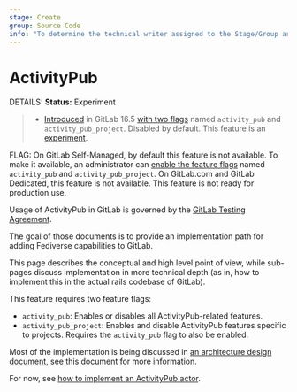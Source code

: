 ```yaml
---
stage: Create
group: Source Code
info: "To determine the technical writer assigned to the Stage/Group associated with this page, see https://handbook.gitlab.com/handbook/product/ux/technical-writing/#assignments"
---
```


# ActivityPub

DETAILS:
**Status:** Experiment

> - [Introduced](https://gitlab.com/gitlab-org/gitlab/-/merge_requests/127023) in GitLab 16.5 [with two flags](../../administration/feature_flags.md) named `activity_pub` and `activity_pub_project`. Disabled by default. This feature is an [experiment](../../policy/development_stages_support.md).

FLAG:
On GitLab Self-Managed, by default this feature is not available. To make it available,
an administrator can [enable the feature flags](../../administration/feature_flags.md)
named `activity_pub` and `activity_pub_project`.
On GitLab.com and GitLab Dedicated, this feature is not available.
This feature is not ready for production use.

Usage of ActivityPub in GitLab is governed by the
[GitLab Testing Agreement](https://handbook.gitlab.com/handbook/legal/testing-agreement/).

The goal of those documents is to provide an implementation path for adding
Fediverse capabilities to GitLab.

This page describes the conceptual and high level point of view, while
sub-pages discuss implementation in more technical depth (as in, how to
implement this in the actual rails codebase of GitLab).

This feature requires two feature flags:

- `activity_pub`: Enables or disables all ActivityPub-related features.
- `activity_pub_project`: Enables and disable ActivityPub features specific to
  projects. Requires the `activity_pub` flag to also be enabled.

Most of the implementation is being discussed in
[an architecture design document](https://handbook.gitlab.com/handbook/engineering/architecture/design-documents/activity_pub/),
see this document for more information.

For now, see [how to implement an ActivityPub actor](actors/index.md).
